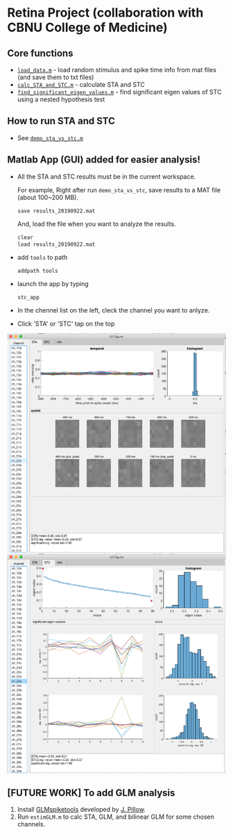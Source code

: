 # Retina Project (collaboration with CBNU College of Medicine)

## Core functions
* [`load_data.m`](load_data.m) - load random stimulus and spike time info from mat files (and save them to txt files)
* [`calc_STA_and_STC.m`](calc_STA_and_STC.m) - calculate STA and STC
* [`find_significant_eigen_values.m`](find_significant_eigen_values.m) - find significant eigen values of STC using a nested hypothesis test

## How to run STA and STC
* See [`demo_sta_vs_stc.m`](demo_sta_vs_stc.m)

## Matlab App (GUI) added for easier analysis!
* All the STA and STC results must be in the current workspace. 

  For example, Right after run `demo_sta_vs_stc`, save results to a MAT file (about 100~200 MB).
  ```
  save results_20190922.mat
  ```

  And, load the file when you want to analyze the results.
  ```
  clear
  load results_20190922.mat
  ```

  
* add `tools` to path 
  ```
  addpath tools
  ```

* launch the app by typing 
  ```
  stc_app
  ```

* In the chennel list on the left, cleck the channel you want to anlyze.

* Click 'STA' or 'STC' tap on the top

![STA](doc/ch22b_STA.png)
![STC](doc/ch22b_STC.png)


## [FUTURE WORK] To add GLM analysis
1. Install [GLMspiketools](https://github.com/ys7yoo/GLMspiketools) developed by [J. Pillow](https://github.com/pillowlab/GLMspiketools).
2. Run `estimGLM.m` to calc STA, GLM, and bilinear GLM for some chosen channels.
